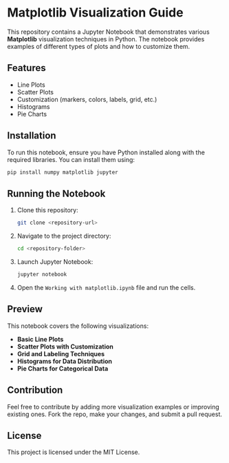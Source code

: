 # Matplotlib Visualization Guide

This repository contains a Jupyter Notebook that demonstrates various **Matplotlib** visualization techniques in Python. The notebook provides examples of different types of plots and how to customize them.

## Features
- Line Plots
- Scatter Plots
- Customization (markers, colors, labels, grid, etc.)
- Histograms
- Pie Charts

## Installation
To run this notebook, ensure you have Python installed along with the required libraries. You can install them using:

```sh
pip install numpy matplotlib jupyter
```

## Running the Notebook
1. Clone this repository:
   ```sh
   git clone <repository-url>
   ```
2. Navigate to the project directory:
   ```sh
   cd <repository-folder>
   ```
3. Launch Jupyter Notebook:
   ```sh
   jupyter notebook
   ```
4. Open the `Working with matplotlib.ipynb` file and run the cells.

## Preview
This notebook covers the following visualizations:
- **Basic Line Plots**
- **Scatter Plots with Customization**
- **Grid and Labeling Techniques**
- **Histograms for Data Distribution**
- **Pie Charts for Categorical Data**

## Contribution
Feel free to contribute by adding more visualization examples or improving existing ones. Fork the repo, make your changes, and submit a pull request.

## License
This project is licensed under the MIT License.


